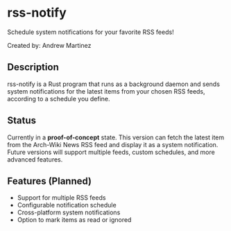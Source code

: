 # rss-notify

Schedule system notifications for your favorite RSS feeds!

Created by: Andrew Martinez

## Description

rss-notify is a Rust program that runs as a background daemon and sends system notifications for the latest items from your chosen RSS feeds, according to a schedule you define.

## Status

Currently in a **proof-of-concept** state. This version can fetch the latest item from the Arch-Wiki News RSS feed and display it as a system notification. Future versions will support multiple feeds, custom schedules, and more advanced features.

## Features (Planned)

- Support for multiple RSS feeds
- Configurable notification schedule
- Cross-platform system notifications
- Option to mark items as read or ignored

